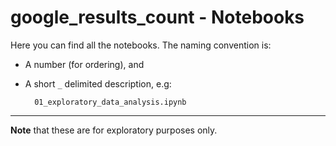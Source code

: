 # google_results_count - Notebooks

Here you can find all the notebooks. The naming convention is:
* A number (for ordering), and
* A short `_` delimited description, e.g:

        01_exploratory_data_analysis.ipynb

---

__Note__ that these are for exploratory purposes only.
